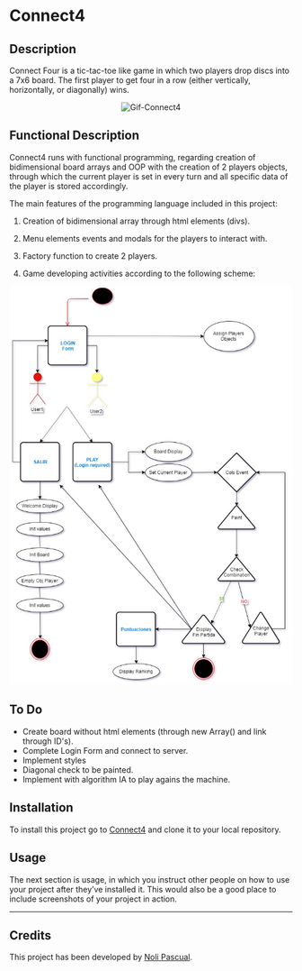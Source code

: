 # Connect4

## Description

Connect Four is a tic-tac-toe like game in which two players drop discs into a 7x6 board. The first player to get four in a row (either vertically, horizontally, or diagonally) wins.

<center>

![Gif-Connect4](https://media2.giphy.com/media/Zey3Av3PpHISA/200.webp?cid=790b76116ef6ebef6428d453f1f0b65f56c7d21e141db45b&rid=200.webp)


</center>

## Functional Description

Connect4 runs with functional programming, regarding creation of bidimensional board arrays and OOP with the creation of 2 players objects, through which the current player is set in every turn and all specific data of the player is stored accordingly.

The main features of the programming language included in this project:

1. Creation of bidimensional array through html elements (divs).

2. Menu elements events and modals for the players to interact with.

3. Factory function to create 2 players.

4. Game developing activities according to the following scheme:

![Activities](Connect4.jpg)

## To Do

- Create board without html elements (through new Array() and link through ID's).
- Complete Login Form and connect to server.
- Implement styles
- Diagonal check to be painted.
- Implement with algorithm IA to play agains the machine.

## Installation

To install this project go to [Connect4](https://github.com/manoli2013/Connect4.git) and clone it to your local repository.

## Usage

The next section is usage, in which you instruct other people on how to use your project after they’ve installed it. This would also be a good place to include screenshots of your project in action.

---

## Credits

This project has been developed by [Noli Pascual](https://github.com/manoli2013).




